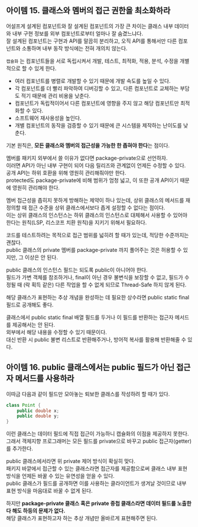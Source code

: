 ## 아이템 15. 클래스와 멤버의 접근 권한을 최소화하라

어설프게 설계된 컴포넌트와 잘 설계된 컴포넌트의 가장 큰 차이는 클래스 내부 데이터와 내부 구현 정보를 외부 컴포넌트로부터 얼마나 잘 숨겼느냐다.  
잘 설계된 컴포넌트는 구현과 API를 말끔히 분리하고, 오직 API를 통해서만 다른 컴포넌트와 소통하며 내부 동작 방식에는 전혀 개의치 않는다.  

`캡슐화` 는 컴포넌트들을 서로 독립시켜서 개발, 테스트, 최적화, 적용, 분석, 수정을 개별적으로 할 수 있게 한다.  

- 여러 컴포넌트를 병렬로 개발할 수 있기 때문에 개발 속도를 높일 수 있다.
- 각 컴포넌트를 더 빨리 파악하여 디버깅할 수 있고, 다른 컴포넌트로 교체하는 부담도 적기 때문에 관리 비용을 낮춘다.
- 컴포넌트가 독립적이어서 다른 컴포넌트에 영향을 주지 않고 해당 컴포넌트만 최적화할 수 있다.
- 소프트웨어 재사용성을 높인다.
- 개별 컴포넌트의 동작을 검증할 수 있기 때문에 큰 시스템을 제작하는 난이도를 낮춘다.

기본 원칙은, **모든 클래스와 멤버의 접근성을 가능한 한 좁혀야 한다**는 점이다.  

멤버를 패키지 외부에서 쓸 이유가 없다면 package-private으로 선언하자.  
이러면 API가 아닌 내부 구현이 되어 다음 릴리즈와 관계없이 언제든 수정할 수 있다.  
공개 API는 하위 호환을 위해 영원히 관리해줘야만 한다.  
protected도 package-private에 비해 범위가 엄청 넓고, 이 또한 공개 API이기 때문에 영원히 관리해야 한다.  

멤버 접근성을 좁히지 못하게 방해하는 제약이 하나 있는데, 상위 클래스의 메서드를 재정의할 때 접근 수준을 상위 클래스에서보다 좁게 설정할 수 없다는 점이다.  
이는 상위 클래스의 인스턴스는 하위 클래스의 인스턴스로 대체해서 사용할 수 있어야 한다는 원칙(LSP, 리스코프 치환 원칙)을 지키기 위해서 필요하다.  

코드를 테스트하려는 목적으로 접근 범위를 넓히려 할 때가 있는데, 적당한 수준까지는 괜찮다.  
public 클래스의 private 멤버를 package-private 까지 풀어주는 것은 허용할 수 있지만, 그 이상은 안 된다.  

public 클래스의 인스턴스 필드는 되도록 public이 아니어야 한다.  
필드가 가변 객체를 참조하거나, final이 아닌 경우 불변식을 보장할 수 없고, 필드가 수정될 때 (락 획득 같은) 다른 작업을 할 수 없게 되므로 Thread-Safe 하지 않게 된다.  

해당 클래스가 표현하는 추상 개념을 완성하는 데 필요한 상수라면 public static final 필드로 공개해도 좋다.  

클래스에서 public static final 배열 필드를 두거나 이 필드를 반환하는 접근자 메서드를 제공해서는 안 된다.  
외부에서 해당 내용을 수정할 수 있기 때문이다.  
대신 반환 시 public 불변 리스트로 반환해주거나, 방어적 복사를 활용해 반환해줄 수 있다.

## 아이템 16. public 클래스에서는 public 필드가 아닌 접근자 메서드를 사용하라

이따금 다음과 같이 필드만 모아놓는 퇴보한 클래스를 작성하려 할 때가 있다.  

```java
class Point {
    public double x;
    public double y;
}
```

이런 클래스는 데이터 필드에 직접 접근이 가능하니 캡슐화의 이점을 제공하지 못한다.  
그래서 객체지향 프로그래머는 모든 필드를 private으로 바꾸고 public 접근자(getter)를 추가한다.  

public 클래스에서라면 위 private 제어 방식이 확실히 맞다.  
패키지 바깥에서 접근할 수 있는 클래스라면 접근자를 제공함으로써 클래스 내부 표현 방식을 언제든 바꿀 수 있는 유연성을 얻을 수 있다.  
public 클래스가 필드를 공개하면 이를 사용하는 클라이언트가 생겨날 것이므로 내부 표현 방식을 마음대로 바꿀 수 없게 된다.  

하지만 **package-private 클래스 혹은 private 중첩 클래스라면 데이터 필드를 노출한다 해도 하등의 문제가 없다.**  
해당 클래스가 표현하고자 하는 추상 개념만 올바르게 표현해주면 된다.
